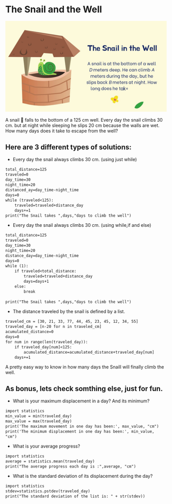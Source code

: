 # The Snail and the Well

![](https://github.com/RealXun/The-Snail-And-The-Well/blob/main/Resources/maxresdefault%20(1).jpg)

A snail :snail:	falls to the bottom of a 125 cm well. Every day the snail climbs 30 cm. but at night while sleeping he slips 20 cm because the walls are wet. How many days does it take to escape from the well?

## Here are 3 different types of solutions:
- Every day the snail always climbs 30 cm. (using just while)
```
total_distance=125
traveled=0
day_time=30
night_time=20
distanced_ay=day_time-night_time
days=0
while (traveled<125):
    traveled=traveled+distance_day
    days+=1
print("The Snail takes ",days,"days to climb the well")
```

- Every day the snail always climbs 30 cm. (using while,if and else)
```
total_distance=125
traveled=0
day_time=30
night_time=20
distance_day=day_time-night_time
days=0
while (1):
    if traveled<total_distance:
        traveled=traveled+distance_day
        days=days+1
    else: 
        break

print("The Snail takes ",days,"days to climb the well")
```

- The distance traveled by the snail is defined by a list.
```
traveled_cm = [30, 21, 33, 77, 44, 45, 23, 45, 12, 34, 55]
traveled_day = [n-20 for n in traveled_cm]
acumulated_distance=0
days=0
for num in range(len(traveled_day)):
    if traveled_day[num]<125:
        acumulated_distance=acumulated_distance+traveled_day[num]
    days+=1
```

A pretty easy way to know in how many days the Snaill will finally climb the well.

## As bonus, lets check somthing else, just for fun.
- What is your maximum displacement in a day? And its minimum?
```
import statistics
min_value = min(traveled_day)
max_value = max(traveled_day)
print('The maximum movement in one day has been:', max_value, "cm")
print('The minimum displacement in one day has been:', min_value, "cm")
```
- What is your average progress?
```
import statistics
average = statistics.mean(traveled_day)
print("The average progress each day is :",average, "cm")
```
- What is the standard deviation of its displacement during the day?
```
import statistics
stdev=statistics.pstdev(traveled_day)
print("The standard deviation of the list is: " + str(stdev))
```
